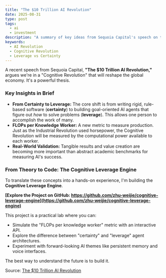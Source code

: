 ```yaml
---
title: "The $10 Trillion AI Revolution"
date: 2025-08-31
type: post
tags:
  - ai
  - investment
description: "A summary of key ideas from Sequoia Capital's speech on the AI revolution and an open-source project that brings these concepts to life."
keywords:
  - AI Revolution
  - Cognitive Revolution
  - Leverage vs Certainty
---
```


A recent speech from Sequoia Capital, **"The $10 Trillion AI Revolution,"** argues we're in a "Cognitive Revolution" that will reshape the global economy. It's a powerful thesis.

### Key Insights in Brief

- **From Certainty to Leverage:** The core shift is from writing rigid, rule-based software (**certainty**) to building goal-oriented AI agents that figure out *how* to solve problems (**leverage**). This allows one person to accomplish the work of many.
- **FLOPs per Knowledge Worker:** A new metric to measure production. Just as the Industrial Revolution used horsepower, the Cognitive Revolution will be measured by the computational power available to each worker.
- **Real-World Validation:** Tangible results and value creation are becoming more important than abstract academic benchmarks for measuring AI's success.

### From Theory to Code: The Cognitive Leverage Engine

To translate these concepts into a hands-on experience, I'm building the **Cognitive Leverage Engine**.

**[Explore the Project on GitHub: https://github.com/zhu-weijie/cognitive-leverage-engine](https://github.com/zhu-weijie/cognitive-leverage-engine)**

This project is a practical lab where you can:

- Simulate the "FLOPs per knowledge worker" metric with an interactive API.
- Explore the difference between "certainty" and "leverage" agent architectures.
- Experiment with forward-looking AI themes like persistent memory and voice interfaces.

The best way to understand the future is to build it.

Source: [The $10 Trillion AI Revolution](https://www.sequoiacap.com/article/10t-ai-revolution/)